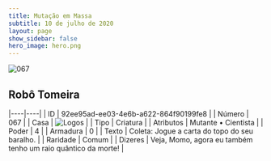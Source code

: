 ```yaml
---
title: Mutação em Massa
subtitle: 10 de julho de 2020
layout: page
show_sidebar: false
hero_image: hero.png
---
```


![067](https://cdn.keyforgegame.com/media/card_front/pt/479_067_W22559M9WV46_pt.png)

## Robô Tomeira

|----|----|
| ID | 92ee95ad-ee03-4e6b-a622-864f90199fe8 |
| Número | 067 |
| Casa | ![Logos](https://archonarcana.com/images/thumb/c/ce/Logos.png/22px-Logos.png "Logos") |
| Tipo | Criatura |
| Atributos | Mutante • Cientista |
| Poder | 4 |
| Armadura | 0 |
| Texto | Coleta: Jogue a carta do topo do seu baralho. |
| Raridade | Comum |
| Dizeres | Veja, Momo, agora eu também tenho   um raio quântico da morte! |
